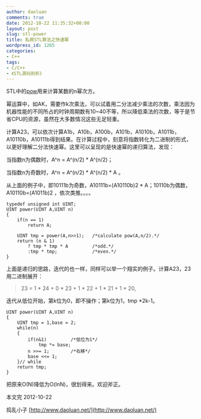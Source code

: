```yaml
---
author: daoluan
comments: true
date: 2012-10-22 11:35:32+00:00
layout: post
slug: stl-power
title: 私房STL算法之快速幂
wordpress_id: 1265
categories:
- C++
tags:
- C/C++
- 《STL源码剖析》
---
```


STL中的[pow](http://www.cplusplus.com/reference/clibrary/cmath/pow/)用来计算某数的n幂次方。

幂运算中，如AK，需要作k次乘法，可以试着用二分法减少乘法的次数，乘法因为机器性能的不同所占的时钟周期数有10~40不等，所以降低乘法的次数，等于是节省CPU的资源，虽然在大多数情况这些无足轻重。

计算A23，可以依次计算A1b，A10b，A100b，A101b，A1010b，A1011b，A10110b，A10111b得到结果。在计算过程中，刻意将指数转化为二进制的形式，以更好理解二分法快速幂。这里可以呈现的是快速幂的递归算法，发现：

<!-- more -->

当指数n为偶数时，A^n = A^(n/2) * A^(n/2)；

当指数n为奇数时，A^n = A^(n/2) * A^(n/2) * A 。

从上面的例子中，即10111b为奇数，A10111b=(A10110b)2 * A；10110b为偶数，A10110b=(A1011b)2 ，依次类推。。。。

    
    typedef unsigned int UINT;
    UINT power(UINT A,UINT n)
    {
    	if(n == 1)		
    		return A;
    
    	UINT tmp = power(A,n>>1);	/*calculate pow(A,n/2).*/
    	return (n & 1) 
    		? tmp * tmp * A			/*odd.*/
    		:tmp * tmp;				/*even.*/
    }


上面是递归的思路，迭代的也一样，同样可以举一个翔实的例子。计算A23，23用二进制展开：


> 

> 
> 23 = 1 * 24 + 0 * 23 + 1 * 22 + 1 * 21 + 1 * 20,
> 
> 





迭代从低位开始，第k位为0，即不操作；第k位为1，tmp *2k-1。




    
    UINT power(UINT A,UINT n)
    {
    	UINT tmp = 1,base = 2;
    	while(n)
    	{
    		if(n&1)			/*低位为1*/
    			tmp *= base;
    		n >>= 1;		/*右移*/
    		base <<= 1;
    	}//	while
    	return tmp;
    }


把原来O(N)降低为O(lnN)，很划得来。欢迎斧正。

本文完 2012-10-22

捣乱小子 [http://www.daoluan.net/](http://www.daoluan.net/)
